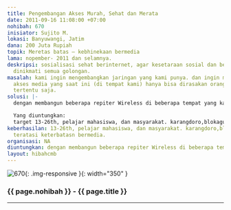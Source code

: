 ```yaml
---
title: Pengembangan Akses Murah, Sehat dan Merata
date: 2011-09-16 11:08:00 +07:00
nohibah: 670
inisiator: Sujito M.
lokasi: Banyuwangi, Jatim
dana: 200 Juta Rupiah
topik: Meretas batas – kebhinekaan bermedia
lama: nopember- 2011 dan selamnya.
deskripsi: sosialisasi sehat berinternet, agar kesetaraan sosial dan bermedia bisa
  dinikmati semua golongan.
masalah: kami ingin mengembangkan jaringan yang kami punya. dan ingin menjembatani
  akses media yang saat ini (di tempat kami) hanya bisa dirasakan orang di tempat
  tertentu saja.
solusi: |-
  dengan membangun beberapa repiter Wireless di beberapa tempat yang kami anggap perlu.dan akses dengan tarif murah.

  Yang diuntungkan:
  target 13-26th, pelajar mahasiswa, dan masyarakat. karangdoro,blokagung,barurejo.
keberhasilan: 13-26th, pelajar mahasiswa, dan masyarakat. karangdoro,blokagung,barurejo.
  teratasi keterbatasn bermedia.
organisasi: NA
diuntungkan: dengan membangun beberapa repiter Wireless di beberapa tempat yang kami anggap perlu.dan akses dengan tarif murah.
layout: hibahcmb
---
```


![670](/static/img/hibahcmb/670.png){: .img-responsive }{: width="350" }

### {{ page.nohibah }} - {{ page.title }}

---
